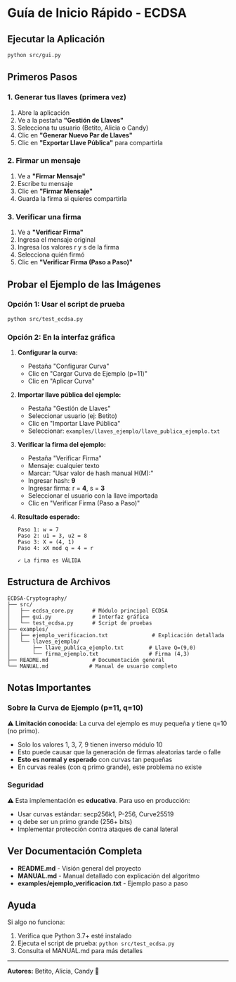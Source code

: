 # Guía de Inicio Rápido - ECDSA

## Ejecutar la Aplicación

```bash
python src/gui.py
```

## Primeros Pasos

### 1. Generar tus llaves (primera vez)
1. Abre la aplicación
2. Ve a la pestaña **"Gestión de Llaves"**
3. Selecciona tu usuario (Betito, Alicia o Candy)
4. Clic en **"Generar Nuevo Par de Llaves"**
5. Clic en **"Exportar Llave Pública"** para compartirla

### 2. Firmar un mensaje
1. Ve a **"Firmar Mensaje"**
2. Escribe tu mensaje
3. Clic en **"Firmar Mensaje"**
4. Guarda la firma si quieres compartirla

### 3. Verificar una firma
1. Ve a **"Verificar Firma"**
2. Ingresa el mensaje original
3. Ingresa los valores r y s de la firma
4. Selecciona quién firmó
5. Clic en **"Verificar Firma (Paso a Paso)"**

## Probar el Ejemplo de las Imágenes

### Opción 1: Usar el script de prueba
```bash
python src/test_ecdsa.py
```

### Opción 2: En la interfaz gráfica

1. **Configurar la curva:**
   - Pestaña "Configurar Curva"
   - Clic en "Cargar Curva de Ejemplo (p=11)"
   - Clic en "Aplicar Curva"

2. **Importar llave pública del ejemplo:**
   - Pestaña "Gestión de Llaves"
   - Seleccionar usuario (ej: Betito)
   - Clic en "Importar Llave Pública"
   - Seleccionar: `examples/llaves_ejemplo/llave_publica_ejemplo.txt`

3. **Verificar la firma del ejemplo:**
   - Pestaña "Verificar Firma"
   - Mensaje: cualquier texto
   - Marcar: "Usar valor de hash manual H(M):"
   - Ingresar hash: **9**
   - Ingresar firma: r = **4**, s = **3**
   - Seleccionar el usuario con la llave importada
   - Clic en "Verificar Firma (Paso a Paso)"

4. **Resultado esperado:**
   ```
   Paso 1: w = 7
   Paso 2: u1 = 3, u2 = 8
   Paso 3: X = (4, 1)
   Paso 4: xX mod q = 4 = r
   
   ✓ La firma es VÁLIDA
   ```

## Estructura de Archivos

```
ECDSA-Cryptography/
├── src/
│   ├── ecdsa_core.py      # Módulo principal ECDSA
│   ├── gui.py             # Interfaz gráfica
│   └── test_ecdsa.py      # Script de pruebas
├── examples/
│   ├── ejemplo_verificacion.txt              # Explicación detallada
│   └── llaves_ejemplo/
│       ├── llave_publica_ejemplo.txt        # Llave Q=(9,0)
│       └── firma_ejemplo.txt                # Firma (4,3)
├── README.md              # Documentación general
└── MANUAL.md             # Manual de usuario completo
```

## Notas Importantes

### Sobre la Curva de Ejemplo (p=11, q=10)

⚠️ **Limitación conocida:** La curva del ejemplo es muy pequeña y tiene q=10 (no primo).

- Solo los valores 1, 3, 7, 9 tienen inverso módulo 10
- Esto puede causar que la generación de firmas aleatorias tarde o falle
- **Esto es normal y esperado** con curvas tan pequeñas
- En curvas reales (con q primo grande), este problema no existe

### Seguridad

⚠️ Esta implementación es **educativa**. Para uso en producción:
- Usar curvas estándar: secp256k1, P-256, Curve25519
- q debe ser un primo grande (256+ bits)
- Implementar protección contra ataques de canal lateral

## Ver Documentación Completa

- **README.md** - Visión general del proyecto
- **MANUAL.md** - Manual detallado con explicación del algoritmo
- **examples/ejemplo_verificacion.txt** - Ejemplo paso a paso

## Ayuda

Si algo no funciona:
1. Verifica que Python 3.7+ esté instalado
2. Ejecuta el script de prueba: `python src/test_ecdsa.py`
3. Consulta el MANUAL.md para más detalles

---

**Autores:** Betito, Alicia, Candy 🔐
